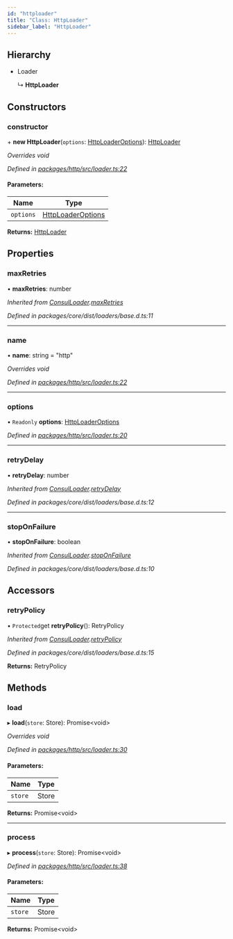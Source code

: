 ```yaml
---
id: "httploader"
title: "Class: HttpLoader"
sidebar_label: "HttpLoader"
---
```


## Hierarchy

- Loader

  ↳ **HttpLoader**

## Constructors

### constructor

\+ **new HttpLoader**(`options`: [HttpLoaderOptions](../interfaces/httploaderoptions.md)): [HttpLoader](httploader.md)

_Overrides void_

_Defined in [packages/http/src/loader.ts:22](https://github.com/willsoto/node-konfig/blob/e86bb60/packages/http/src/loader.ts#L22)_

#### Parameters:

| Name      | Type                                                    |
| --------- | ------------------------------------------------------- |
| `options` | [HttpLoaderOptions](../interfaces/httploaderoptions.md) |

**Returns:** [HttpLoader](httploader.md)

## Properties

### maxRetries

• **maxRetries**: number

_Inherited from [ConsulLoader](consulloader.md).[maxRetries](consulloader.md#maxretries)_

_Defined in packages/core/dist/loaders/base.d.ts:11_

---

### name

• **name**: string = "http"

_Overrides void_

_Defined in [packages/http/src/loader.ts:22](https://github.com/willsoto/node-konfig/blob/e86bb60/packages/http/src/loader.ts#L22)_

---

### options

• `Readonly` **options**: [HttpLoaderOptions](../interfaces/httploaderoptions.md)

_Defined in [packages/http/src/loader.ts:20](https://github.com/willsoto/node-konfig/blob/e86bb60/packages/http/src/loader.ts#L20)_

---

### retryDelay

• **retryDelay**: number

_Inherited from [ConsulLoader](consulloader.md).[retryDelay](consulloader.md#retrydelay)_

_Defined in packages/core/dist/loaders/base.d.ts:12_

---

### stopOnFailure

• **stopOnFailure**: boolean

_Inherited from [ConsulLoader](consulloader.md).[stopOnFailure](consulloader.md#stoponfailure)_

_Defined in packages/core/dist/loaders/base.d.ts:10_

## Accessors

### retryPolicy

• `Protected`get **retryPolicy**(): RetryPolicy

_Inherited from [ConsulLoader](consulloader.md).[retryPolicy](consulloader.md#retrypolicy)_

_Defined in packages/core/dist/loaders/base.d.ts:15_

**Returns:** RetryPolicy

## Methods

### load

▸ **load**(`store`: Store): Promise&#60;void>

_Overrides void_

_Defined in [packages/http/src/loader.ts:30](https://github.com/willsoto/node-konfig/blob/e86bb60/packages/http/src/loader.ts#L30)_

#### Parameters:

| Name    | Type  |
| ------- | ----- |
| `store` | Store |

**Returns:** Promise&#60;void>

---

### process

▸ **process**(`store`: Store): Promise&#60;void>

_Defined in [packages/http/src/loader.ts:38](https://github.com/willsoto/node-konfig/blob/e86bb60/packages/http/src/loader.ts#L38)_

#### Parameters:

| Name    | Type  |
| ------- | ----- |
| `store` | Store |

**Returns:** Promise&#60;void>
